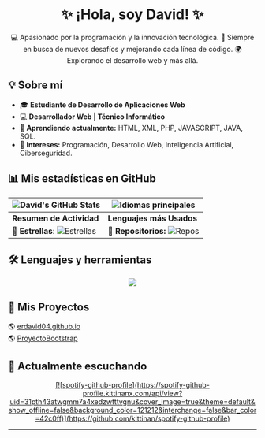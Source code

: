 <h1 align="center">✨ ¡Hola, soy David! ✨</h1>
<p align="center">
  💻 Apasionado por la programación y la innovación tecnológica. 🚀 Siempre en busca de nuevos desafíos y mejorando cada línea de código. 🌍 Explorando el desarrollo web y más allá.
</p>


## 💡 Sobre mí
- 🎓 **Estudiante de Desarrollo de Aplicaciones Web**
- 💻 **Desarrollador Web | Técnico Informático**
- 🌱 **Aprendiendo actualmente:** HTML, XML, PHP, JAVASCRIPT, JAVA, SQL.
- 📌 **Intereses:** Programación, Desarrollo Web, Inteligencia Artificial, Ciberseguridad.


## 📊 Mis estadísticas en GitHub
| ![David's GitHub Stats](https://github-readme-stats.vercel.app/api?username=davidgs04&show_icons=true&hide_title=true&count_private=true&hide=prs&theme=radical) | ![Idiomas principales](https://github-readme-stats.vercel.app/api/top-langs/?username=davidgs04&layout=compact&theme=radical&hide_title=true) |
| ------------------------------------------------------------ | ------------------------------------------------------------------------------------------------------------------------ |
| **Resumen de Actividad**                                     | **Lenguajes más Usados**                                                                                                  |
| **🌟 Estrellas**: ![Estrellas](https://img.shields.io/github/stars/davidgs04?style=flat-square) | **🔄 Repositorios:** ![Repos](https://img.shields.io/github/followers/davidgs04?style=flat-square) |



## 🛠️ Lenguajes y herramientas
<p align="center">
  <a href="https://skillicons.dev">
    <img src="https://skillicons.dev/icons?i=ae,angular,androidstudio,ansible,apple,azure,bootstrap,cpp,css,discord,bots,eclipse,gcp,git,github,gmail,html,ai,instagram,java,js,kali,linkedin,linux,mint,mysql,nodejs,ps,php,powershell,pr,py,sublime,svg,twitter,ubuntu,unity,unreal,visualstudio,vscode,windows,wordpress," />
  </a>
</p>


## 🔗 Mis Proyectos
<p>🌎 <a href="https://davidgs04.github.io/erdavid04.github.io/" target="_blank" style="display: inline-block; margin-right: 20px;">erdavid04.github.io</a><br>
🌎 <a href="https://davidgs04.github.io/ProyectoBootstrap/" target="_blank" style="display: inline-block; margin-right: 20px;">ProyectoBootstrap</a></p>


## 🎵 Actualmente escuchando
<p align="center">
  <a href="https://github.com/kittinan/spotify-github-profile">
  [![spotify-github-profile](https://spotify-github-profile.kittinanx.com/api/view?uid=31pth43atwgmm7a4xedzwtttvgnu&cover_image=true&theme=default&show_offline=false&background_color=121212&interchange=false&bar_color=42c0ff)](https://github.com/kittinan/spotify-github-profile)
  </a>
</p>

---
